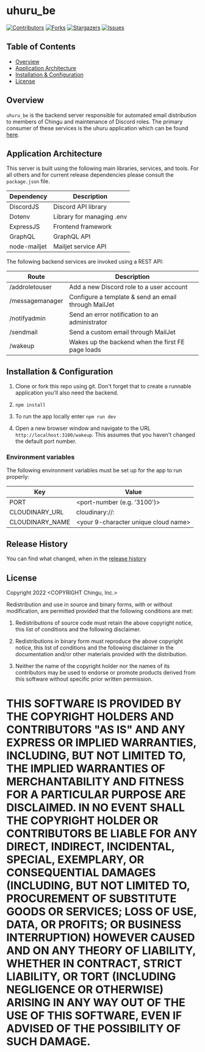 # uhuru_be
[contributors-shield]: https://img.shields.io/github/contributors/chingu-x/uhuru_be.svg?style=for-the-badge
[contributors-url]: https://github.com/chingu-x/uhuru_be/graphs/contributors
[forks-shield]: https://img.shields.io/github/forks/chingu-x/uhuru_be.svg?style=for-the-badge
[forks-url]: https://github.com/chingu-x/uhuru_be/network/members
[stars-shield]: https://img.shields.io/github/stars/chingu-x/uhuru_be.svg?style=for-the-badge
[stars-url]: https://github.com/chingu-x/uhuru_be/stargazers
[issues-shield]: https://img.shields.io/github/issues/chingu-x/uhuru_be.svg?style=for-the-badge
[issues-url]: https://github.com/chingu-x/uhuru_be/issues

[![Contributors][contributors-shield]][contributors-url]
[![Forks][forks-shield]][forks-url]
[![Stargazers][stars-shield]][stars-url]
[![Issues][issues-shield]][issues-url]
## Table of Contents

* [Overview](#overview)
* [Application Architecture](#application-architecture)
* [Installation & Configuration](#installation-configuration)
* [License](#license)


## Overview

`uhuru_be` is the backend server responsible for automated email distribution
to members of Chingu and maintenance of Discord roles. The primary consumer of
these services is the uhuru application which can be found [here](https://github.com/chingu-x/uhurubot).

## Application Architecture

This server is built using the following main libraries, services, and tools.
For all others and for current release dependencies please consult the
`package.json` file.

| Dependency  | Description                 |
|-------------|-----------------------------|
| DiscordJS   | Discord API library         |
| Dotenv      | Library for managing .env   |
| ExpressJS   | Frontend framework          |
| GraphQL     | GraphQL API                 |
| node-mailjet | Mailjet service API        |

The following backend services are invoked using a REST API:

| Route   | Description                                       |
|---------|---------------------------------------------------|
| /addroletouser | Add a new Discord role to a user account    |
| /messagemanager | Configure a template & send an email through MailJet |
| /notifyadmin | Send an error notification to an administrator |
| /sendmail | Send a custom email through MailJet |
| /wakeup  | Wakes up the backend when the first FE page loads |
## Installation & Configuration

1. Clone or fork this repo using git. Don't forget that to create a runnable application you'll also need the backend.

2. `npm install`

3. To run the app locally enter `npm run dev`

4. Open a new browser window and navigate to the URL `http://localhost:3100/wakeup`. This assumes that you haven't changed the default port number.

### Environment variables

The following environment variables must be set up for the app to run properly:

| Key             | Value                                |
|-----------------|--------------------------------------|
| PORT            | <port-number (e.g. '3100')>          |
| CLOUDINARY_URL  | cloudinary://<api-key>:<api-secret>  |
| CLOUDINARY_NAME | <your 9-character unique cloud name> |

## Release History

You can find what changed, when in the [release history](./docs/RELEASE_HISTORY.md)

## License

Copyright 2022 <COPYRIGHT Chingu, Inc.>

Redistribution and use in source and binary forms, with or without modification, are permitted provided that the following conditions are met:

1. Redistributions of source code must retain the above copyright notice, this list of conditions and the following disclaimer.

2. Redistributions in binary form must reproduce the above copyright notice, this list of conditions and the following disclaimer in the documentation and/or other materials provided with the distribution.

3. Neither the name of the copyright holder nor the names of its contributors may be used to endorse or promote products derived from this software without specific prior written permission.

THIS SOFTWARE IS PROVIDED BY THE COPYRIGHT HOLDERS AND CONTRIBUTORS "AS IS" AND ANY EXPRESS OR IMPLIED WARRANTIES, INCLUDING, BUT NOT LIMITED TO, THE IMPLIED WARRANTIES OF MERCHANTABILITY AND FITNESS FOR A PARTICULAR PURPOSE ARE DISCLAIMED. IN NO EVENT SHALL THE COPYRIGHT HOLDER OR CONTRIBUTORS BE LIABLE FOR ANY DIRECT, INDIRECT, INCIDENTAL, SPECIAL, EXEMPLARY, OR CONSEQUENTIAL DAMAGES (INCLUDING, BUT NOT LIMITED TO, PROCUREMENT OF SUBSTITUTE GOODS OR SERVICES; LOSS OF USE, DATA, OR PROFITS; OR BUSINESS INTERRUPTION) HOWEVER CAUSED AND ON ANY THEORY OF LIABILITY, WHETHER IN CONTRACT, STRICT LIABILITY, OR TORT (INCLUDING NEGLIGENCE OR OTHERWISE) ARISING IN ANY WAY OUT OF THE USE OF THIS SOFTWARE, EVEN IF ADVISED OF THE POSSIBILITY OF SUCH DAMAGE.
=======